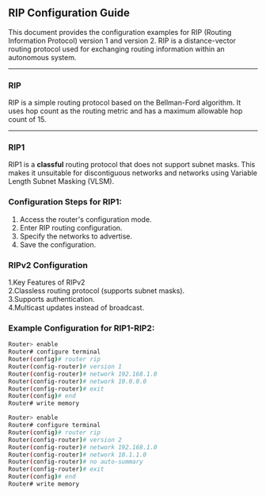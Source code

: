## RIP Configuration Guide

This document provides the configuration examples for RIP (Routing Information Protocol) version      1 and version     2. RIP is a distance-vector routing protocol used for exchanging routing information within an autonomous system.

---

### RIP

RIP is a simple routing protocol based on the Bellman-Ford algorithm. It uses hop count as the routing metric and has a maximum allowable hop count of 15.

---

### RIP1

RIP1 is a **classful** routing protocol that does not support subnet masks. This makes it unsuitable for discontiguous networks and networks using Variable Length Subnet Masking (VLSM).

### Configuration Steps for RIP1:
1. Access the router's configuration mode.
2. Enter RIP routing configuration.
3. Specify the networks to advertise.
4. Save the configuration.

### RIPv2 Configuration
1.Key Features of RIPv2   
2.Classless routing protocol (supports subnet masks).   
3.Supports authentication.  
4.Multicast updates instead of broadcast.  

### Example Configuration for RIP1-RIP2:
```bash
Router> enable
Router# configure terminal
Router(config)# router rip
Router(config-router)# version 1
Router(config-router)# network 192.168.1.0
Router(config-router)# network 10.0.0.0
Router(config-router)# exit
Router(config)# end
Router# write memory

Router> enable
Router# configure terminal
Router(config)# router rip
Router(config-router)# version 2
Router(config-router)# network 192.168.1.0
Router(config-router)# network 10.1.1.0
Router(config-router)# no auto-summary
Router(config-router)# exit
Router(config)# end
Router# write memory

